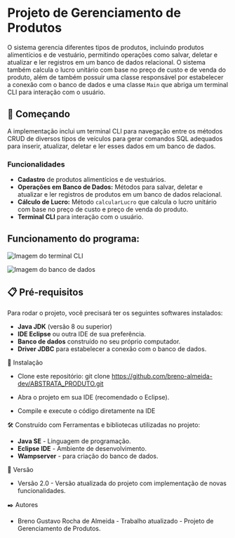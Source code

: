 # Projeto de Gerenciamento de Produtos
O sistema gerencia diferentes tipos de produtos, incluindo produtos alimentícios e de vestuário, permitindo operações como salvar, deletar e atualizar e ler registros em um banco de dados relacional. O sistema também calcula o lucro unitário com base no preço de custo e de venda do produto, além de também possuir uma classe responsável por estabelecer a conexão com o banco de dados e uma classe `Main`
que abriga um terminal CLI para interação com o usuário.


## 🚀 Começando

A implementação inclui um terminal CLI para navegação entre os métodos CRUD de diversos tipos de veículos para gerar comandos SQL adequados para inserir, atualizar, deletar e ler esses dados em um banco de dados.  

### Funcionalidades

- **Cadastro** de produtos alimentícios e de vestuários.
- **Operações em Banco de Dados:** Métodos para salvar, deletar e atualizar e ler registros de produtos em um banco de dados relacional.
- **Cálculo de Lucro:** Método `calcularLucro` que calcula o lucro unitário com base no preço de custo e preço de venda do produto.
- **Terminal CLI** para interação com o usuário.


## Funcionamento do programa:

![Imagem do terminal CLI]()

![Imagem do banco de dados]()


## 📋 Pré-requisitos

Para rodar o projeto, você precisará ter os seguintes softwares instalados:

- **Java JDK** (versão 8 ou superior)
- **IDE Eclipse** ou outra IDE de sua preferência.
- **Banco de dados** construído no seu próprio computador.
- **Driver JDBC** para estabelecer a conexão com o banco de dados.

🔧 Instalação
- Clone este repositório:
    git clone https://github.com/breno-almeida-dev/ABSTRATA_PRODUTO.git
  
- Abra o projeto em sua IDE (recomendado o Eclipse).
- Compile e execute o código diretamente na IDE
  
  

🛠️ Construído com
Ferramentas e bibliotecas utilizadas no projeto:

- **Java SE** - Linguagem de programação.
- **Eclipse IDE** - Ambiente de desenvolvimento.
- **Wampserver** - para criação do banco de dados.



📌 Versão
- Versão 2.0 - Versão atualizada do projeto com implementação de novas funcionalidades.



✒️ Autores
- Breno Gustavo Rocha de Almeida - Trabalho atualizado - Projeto de Gerenciamento de Produtos.
